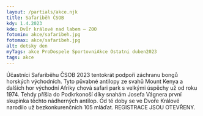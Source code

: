 ```yaml
---
layout: /partials/akce.njk
title: Safariběh ČSOB
kdy: 1.4.2023
kde: Dvůr králové nad labem – ZOO
fotomin: akce/safaribeh.jpg
fotomax: akce/safaribeh.jpg
alt: detsky den
myTags: akce ProDospele SportovniAkce Ostatni duben2023
tags: akce
---
```


Účastníci Safariběhu ČSOB 2023 tentokrát podpoří záchranu bongů horských východních. Tyto půvabné antilopy ze svahů Mount Kenya a dalších hor východní Afriky chová safari park s velkými úspěchy už od roku 1974. Tehdy příšla do Podkrkonoší díky snahám Josefa Vágnera první skupinka těchto nádherných antilop. Od té doby se ve Dvoře Králové narodilo už bezkonkurenčních 105 mláďat. REGISTRACE JSOU OTEVŘENY.